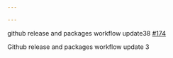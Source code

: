 ```yaml
---

---
```

    
github release and packages workflow update38 [#174](https://github.com/JantaeLeckie/monorepo-release-changesets/pull/174)
    
Github release and packages workflow update 3
